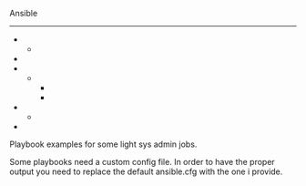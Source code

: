 

Ansible
*  ** *
 *   * 
  *    
*      
  * *  
     * 
       
 *    *
       
       
       
   *   
                           

Playbook examples for some light sys admin jobs. 

Some playbooks need a custom config file. In order to have the proper output you need to replace the default ansible.cfg with the one i provide.
